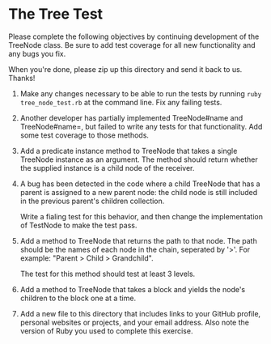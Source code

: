 # The Tree Test

Please complete the following objectives by continuing development of the
TreeNode class. Be sure to add test coverage for all new functionality and
any bugs you fix.

When you're done, please zip up this directory and send it back to us. Thanks!

1.  Make any changes necessary to be able to run the tests by running
    `ruby tree_node_test.rb` at the command line. Fix any failing tests.

2.  Another developer has partially implemented TreeNode#name and
    TreeNode#name=, but failed to write any tests for that functionality. Add
    some test coverage to those methods.

3.  Add a predicate instance method to TreeNode that takes a single TreeNode
    instance as an argument. The method should return whether the supplied
    instance is a child node of the receiver.

4.  A bug has been detected in the code where a child TreeNode that has a
    parent is assigned to a new parent node: the child node is still included
    in the previous parent's children collection.

    Write a fialing test for this behavior, and then change the implementation
    of TestNode to make the test pass.

5.  Add a method to TreeNode that returns the path to that node. The path should
    be the names of each node in the chain, seperated by '>'. For example:
    "Parent > Child > Grandchild".

    The test for this method should test at least 3 levels.

6.  Add a method to TreeNode that takes a block and yields the node's children
    to the block one at a time.

7.  Add a new file to this directory that includes links to your GitHub
    profile, personal websites or projects, and your email address. Also
    note the version of Ruby you used to complete this exercise.
